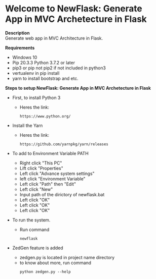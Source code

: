 # Welcome to NewFlask: Generate App in MVC Archetecture in Flask

**Description**  
Generate web app in MVC Architecture in Flask.

**Requirements**  
- Windows 10
- Pip 20.3.3 Python 3.7.2 or later
- pip3 or pip not pip2 if not included in python3
- vertualenv in pip install
- yarn to install bootstrap and etc.

**Steps to setup NewFlask: Generate App in MVC Archetecture in Flask**
- First, to install Python 3
    + Heres the link:
        ```
        https://www.python.org/
        ```
- Install the Yarn
    + Heres the link:
        ```
        https://github.com/yarnpkg/yarn/releases
        ```
- To add to Environment Variable PATH
    + Right click "This PC"
    + Lift click "Properties"
    + Left click "Advance system settings"
    + left click "Environment Variable"
    + Left click "Path" then "Edit"
    + Left click "New"
    + Input path of the dirictory of newflask.bat
    + Left click "OK"
    + Left click "OK"
    + Left click "OK"
- To run the system.
    + Run command
        ```
        newflask
        ```

- ZedGen feature is added
    + zedgen.py is located in project name directory
    + to know about more, run command
        ```
        python zedgen.py --help
        ```
